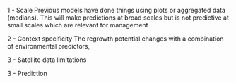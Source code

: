 1 - Scale
Previous models have done things using plots or aggregated data (medians). This will make predictions at broad scales but is not predictive at small scales which are relevant for management

2 - Context specificity
The regrowth potential changes with a combination of environmental predictors, 


3 - Satellite data limitations

3 - Prediction